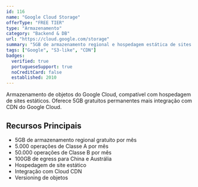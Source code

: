 ```yaml
---
id: 116
name: "Google Cloud Storage"
offerType: "FREE TIER"
type: "Armazenamento"
category: "Backend & DB"
url: "https://cloud.google.com/storage"
summary: "5GB de armazenamento regional e hospedagem estática de sites."
tags: ["Google", "S3-like", "CDN"]
badges:
  verified: true
  portugueseSupport: true
  noCreditCard: false
  established: 2010
---
```


Armazenamento de objetos do Google Cloud, compatível com hospedagem de sites estáticos. Oferece 5GB gratuitos permanentes mais integração com CDN do Google Cloud.

## Recursos Principais

- 5GB de armazenamento regional gratuito por mês
- 5.000 operações de Classe A por mês
- 50.000 operações de Classe B por mês
- 100GB de egress para China e Austrália
- Hospedagem de site estático
- Integração com Cloud CDN
- Versioning de objetos
